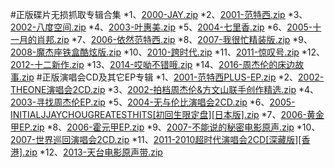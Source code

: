 #正版碟片无损抓取专辑合集
*1、[2000-JAY.zip](#/2000-JAY/README.md)
*2、[2001-范特西.zip](#/2001-范特西/README.md)
*3、[2002-八度空间.zip](#/2002-八度空间/README.md)
*4、[2003-叶惠美.zip](#/2003-叶惠美/README.md)
*5、[2004-七里香.zip](#/2004-七里香/README.md)
*6、[2005-十一月的肖邦.zip](#/2005-十一月的肖邦/README.md)
*7、[2006-依然范特西.zip](#/2006-依然范特西/README.md)
*8、[2007-我很忙精装版.zip](#/2007-我很忙[精装版]/README.md)
*9、[2008-魔杰座铁盒酷炫版.zip](#/2008-魔杰座[铁盒酷炫版]/README.md)
*10、[2010-跨时代.zip](#/2010-跨时代/README.md)
*11、[2011-惊叹号.zip](#/2011-惊叹号/README.md)
*12、[2012-十二新作.zip](#/2012-十二新作/README.md)
*13、[2014-哎呦不错哦.zip](#/2014-哎呦不错哦.zip/README.md)
*14、[2016-周杰伦的床边故事.zip](#/2016-周杰伦的床边故事/README.md)
#正版演唱会CD及其它EP专辑
*1、[2001-范特西PLUS-EP.zip](#/2001-范特西PLUS-EP/README.md)
*2、[2002-THEONE演唱会2CD.zip](#/2002-THEONE演唱会2CD/README.md)
*3、[2002-拍档周杰伦&方文山联手创作精选.zip](#/2002-拍档周杰伦&方文山联手创作精选/README.md)
*4、[2003-寻找周杰伦EP.zip](#/2003-寻找周杰伦EP/README.md)
*5、[2004-无与伦比演唱会2CD.zip](#/2004-无与伦比演唱会2CD/README.md)
*6、[2005-INITIALJJAYCHOUGREATESTHITS[初回生限定盘][日本版].zip](#/2005-INITIALJJAYCHOUGREATESTHITS[初回生限定盘][日本版]/README.md)
*7、[2006-黄金甲EP.zip](#/2006-黄金甲EP/README.md)
*8、[2006-霍元甲EP.zip](#/2006-霍元甲EP/README.md)
*9、[2007-不能说的秘密电影原声.zip](#/2007-不能说的秘密电影原声/README.md)
*10、[2007-世界巡回演唱会2CD.zip](#/2007-世界巡回演唱会2CD/README.md)
*11、[2011-2010超时代演唱会2CD[深藏版][香港].zip](#/2011-2010超时代演唱会2CD[深藏版][香港]/README.md)
*12、[2013-天台电影原声带.zip](#/2013-天台电影原声带/README.md)
